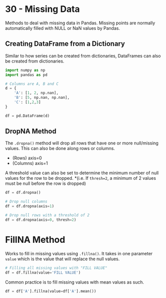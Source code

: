 # 30 - Missing Data

Methods to deal with missing data in Pandas. Missing points are normally automatically filled with NULL or NaN values by Pandas.

## Creating DataFrame from a Dictionary

Similar to how series can be created from dictionaries, DataFrames can also be created from dictionaries.

```py
import numpy as np
import pandas as pd

# Columns are A, B and C
d = {
    'A': [1, 2, np.nan],
    'B': [5, np.nan, np.nan],
    'C': [1,2,3]
}

df = pd.DataFrame(d)
```

## DropNA Method

The `.dropna()` method will drop all rows that have one or more null/missing values. This can also be done along rows or columns.

* (Rows) axis=0
* (Columns) axis=1

A threshold value can also be set to determine the minimum number of null values for the row to be dropped.
*(i.e. If `thresh=2`, a minimum of 2 values must be null before the row is dropped)

```py
df = df.dropna()

# Drop null columns
df = df.dropna(axis=1)

# Drop null rows with a threshold of 2
df = df.dropna(axis=0, thresh=2)
```

# FillNA Method

Works to fill in missing values using `.fillna()`. It takes in one parameter `value` which is the value that will replace the null values.

```py
# Filling all missing values with "FILL VALUE"
df = df.fillna(value='FILL VALUE')
```

Common practice is to fill missing values with mean values as such.

```py
df = df['A'].fillna(value=df['A'].mean())
```